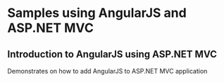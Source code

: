 # Samples using AngularJS and ASP.NET MVC

## Introduction to AngularJS using ASP.NET MVC
Demonstrates on how to add AngularJS to ASP.NET MVC application



